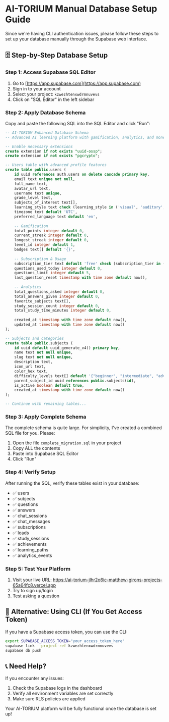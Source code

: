 # AI-TORIUM Manual Database Setup Guide

Since we're having CLI authentication issues, please follow these steps to set up your database manually through the Supabase web interface.

## 🗄️ Step-by-Step Database Setup

### Step 1: Access Supabase SQL Editor

1. Go to [https://app.supabase.com](https://app.supabase.com)
2. Sign in to your account
3. Select your project: `kzwezhtenxwdrmnuvevs`
4. Click on "SQL Editor" in the left sidebar

### Step 2: Apply Database Schema

Copy and paste the following SQL into the SQL Editor and click "Run":

```sql
-- AI-TORIUM Enhanced Database Schema
-- Advanced AI learning platform with gamification, analytics, and monetization

-- Enable necessary extensions
create extension if not exists "uuid-ossp";
create extension if not exists "pgcrypto";

-- Users table with advanced profile features
create table public.users (
    id uuid references auth.users on delete cascade primary key,
    email text unique not null,
    full_name text,
    avatar_url text,
    username text unique,
    grade_level text,
    subjects_of_interest text[],
    learning_style text check (learning_style in ('visual', 'auditory', 'kinesthetic', 'reading')),
    timezone text default 'UTC',
    preferred_language text default 'en',
    
    -- Gamification
    total_points integer default 0,
    current_streak integer default 0,
    longest_streak integer default 0,
    level_id integer default 1,
    badges text[] default '{}',
    
    -- Subscription & Usage
    subscription_tier text default 'free' check (subscription_tier in ('free', 'premium', 'pro', 'enterprise')),
    questions_used_today integer default 0,
    questions_limit integer default 5,
    last_question_reset timestamp with time zone default now(),
    
    -- Analytics
    total_questions_asked integer default 0,
    total_answers_given integer default 0,
    favorite_subjects text[],
    study_session_count integer default 0,
    total_study_time_minutes integer default 0,
    
    created_at timestamp with time zone default now(),
    updated_at timestamp with time zone default now()
);

-- Subjects and categories
create table public.subjects (
    id uuid default uuid_generate_v4() primary key,
    name text not null unique,
    slug text not null unique,
    description text,
    icon_url text,
    color_hex text,
    difficulty_levels text[] default '{"beginner", "intermediate", "advanced"}',
    parent_subject_id uuid references public.subjects(id),
    is_active boolean default true,
    created_at timestamp with time zone default now()
);

-- Continue with remaining tables...
```

### Step 3: Apply Complete Schema

The complete schema is quite large. For simplicity, I've created a combined SQL file for you. Please:

1. Open the file `complete_migration.sql` in your project
2. Copy ALL the contents
3. Paste into Supabase SQL Editor
4. Click "Run"

### Step 4: Verify Setup

After running the SQL, verify these tables exist in your database:
- ✅ users
- ✅ subjects  
- ✅ questions
- ✅ answers
- ✅ chat_sessions
- ✅ chat_messages
- ✅ subscriptions
- ✅ leads
- ✅ study_sessions
- ✅ achievements
- ✅ learning_paths
- ✅ analytics_events

### Step 5: Test Your Platform

1. Visit your live URL: https://ai-torium-jlhr2o6ic-matthew-girons-projects-65a64fc8.vercel.app
2. Try to sign up/login
3. Test asking a question

## 🔧 Alternative: Using CLI (If You Get Access Token)

If you have a Supabase access token, you can use the CLI:

```bash
export SUPABASE_ACCESS_TOKEN="your_access_token_here"
supabase link --project-ref kzwezhtenxwdrmnuvevs
supabase db push
```

## 📞 Need Help?

If you encounter any issues:
1. Check the Supabase logs in the dashboard
2. Verify all environment variables are set correctly
3. Make sure RLS policies are applied

Your AI-TORIUM platform will be fully functional once the database is set up!